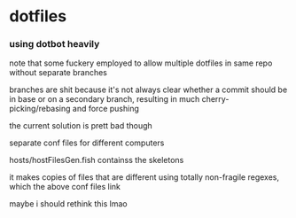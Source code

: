 # dotfiles

### using dotbot heavily

note that some fuckery employed to allow multiple dotfiles in same repo without separate branches

branches are shit because it's not always clear whether a commit should be in base or on a secondary branch, resulting in much cherry-picking/rebasing and force pushing

the current solution is prett bad though

separate conf files for different computers

hosts/hostFilesGen.fish containss the skeletons

it makes copies of files that are different using totally non-fragile regexes, which the above conf files link

maybe i should rethink this lmao

